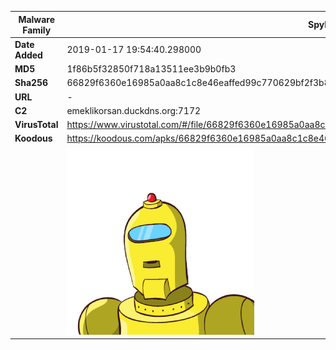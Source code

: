 | Malware Family | SpyNote                                                      |
| -------------- | ------------------------------------------------------------ |
| **Date Added** | 2019-01-17 19:54:40.298000                                                   |
| **MD5**        | 1f86b5f32850f718a13511ee3b9b0fb3                             |
| **Sha256**     | 66829f6360e16985a0aa8c1c8e46eaffed99c770629bf2f3b86c0061a3d8d2f0 |
| **URL**        | -                                                            |
| **C2**         | emeklikorsan.duckdns.org:7172 |
| **VirusTotal** | https://www.virustotal.com/#/file/66829f6360e16985a0aa8c1c8e46eaffed99c770629bf2f3b86c0061a3d8d2f0/detection |
| **Koodous**    | https://koodous.com/apks/66829f6360e16985a0aa8c1c8e46eaffed99c770629bf2f3b86c0061a3d8d2f0 |
|                | ![](../assets/66829f6360e16985a0aa8c1c8e46eaffed99c770629bf2f3b86c0061a3d8d2f0.png) |